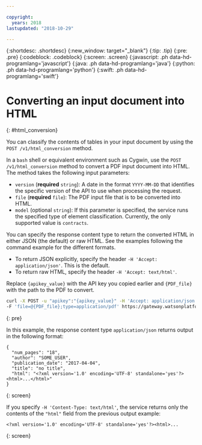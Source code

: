 ```yaml
---

copyright:
  years: 2018
lastupdated: "2018-10-29"

---
```


{:shortdesc: .shortdesc}
{:new_window: target="_blank"}
{:tip: .tip}
{:pre: .pre}
{:codeblock: .codeblock}
{:screen: .screen}
{:javascript: .ph data-hd-programlang='javascript'}
{:java: .ph data-hd-programlang='java'}
{:python: .ph data-hd-programlang='python'}
{:swift: .ph data-hd-programlang='swift'}

# Converting an input document into HTML
{: #html_conversion}

You can classify the contents of tables in your input document by using the `POST /v1/html_conversion` method. 

In a `bash` shell or equivalent environment such as Cygwin, use the `POST /v1/html_conversion` method to convert a PDF input document into HTML. The method takes the following input parameters:
  - `version` (**required** `string`): A date in the format `YYYY-MM-DD` that identifies the specific version of the API to use when processing the request.
  - `file` (**required** `file`): The PDF input file that is to be converted into HTML.
  - `model` (optional `string`): If this parameter is specified, the service runs the specified type of element classification. Currently, the only supported value is `contracts`.
  
You can specify the response content type to return the converted HTML in either JSON (the default) or raw HTML. See the examples following the command example for the different formats.
  - To return JSON explicitly, specify the header `-H 'Accept: application/json'`. This is the default.
  - To return raw HTML, specify the header `-H 'Accept: text/html'`.
  
Replace `{apikey_value}` with the API key you copied earlier and `{PDF_file}` with the path to the PDF to convert.

```bash
curl -X POST -u "apikey":"{apikey_value}" -H 'Accept: application/json'
-F 'file=@{PDF_file};type=application/pdf' https://gateway.watsonplatform.net/compare-comply/api/v1/html_conversion?version=2018-08-24
```
{: pre}

In this example, the response content type `application/json` returns output in the following format:

```
{
  "num_pages": "18",
  "author": "SOME_USER",
  "publication_date": "2017-04-04",
  "title": "no title",
  "html": "<?xml version='1.0' encoding='UTF-8' standalone='yes'?><html>...</html>"
}
```
{: screen}

If you specify `-H 'Content-Type: text/html'`, the service returns only the contents of the `"html"` field from the previous output example:

```
<?xml version='1.0' encoding='UTF-8' standalone='yes'?><html>...
```
{: screen}
